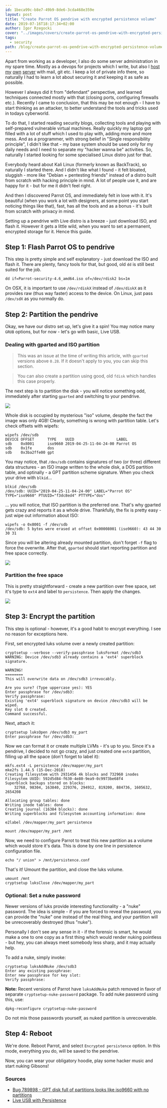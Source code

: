 ```yaml
---
id: 1beca99c-b8e7-49b9-8de6-3cda468e359e
layout: post
title: "Create Parrot OS pendrive with encrypted persistence volume"
date: 2019-07-16T18:17:34+02:00
author: Igor Rzegocki
cover: "../images/covers/create-parrot-os-pendrive-with-encrypted-persistence-volume.jpg"
tags:
  - security
path: /blog/create-parrot-os-pendrive-with-encrypted-persistence-volume/
---
```


Apart from working as a developer, I also do some server administration in my spare time. Mostly as a devops for projects which I write, but also I [host](/blog/build-your-own-cloud-fast-thanks-to-ansible-and-automation/) [my](/blog/adding-email-server-autoconfig-and-autodiscover/) [own](/blog/setting-encrypted-backup-email-server/) [server](/blog/installing-custom-linux-on-raspberry-pi-2/) with mail, git etc. I keep a lot of private info there, so naturally I had to learn a lot about securing it and keeping it as safe as possible.

However I always did it from "defendant" perspective, and learned techniques connected mostly with that (closing ports, configuring firewalls etc.). Recently I came to conclusion, that this may be not enough - I have to start thinking as an attacker, to better understand the tools and tricks used in todays cyberworld.

To do that, I started reading security blogs, collecting tools and playing with self-prepared vulnerable virtual machines. Really quickly my laptop got filled with a lot of stuff which I used to play with, adding more and more mess. And as a programmer, with strong belief in "Single responsibility principle", I didn't like that - my base system should be used only for my daily needs and I need to separate my "hacker wanna be" activities. So, naturally I started looking for some specialised Linux distro just for that.

Everybody heard about Kali Linux (formerly known as BackTrack), so naturally I started there. And I didn't like what I found - it felt bloated, sluggish - more like "Debian + pentesting friends" instead of a distro built from scratch with hacking principle in mind. A lot of people use it, and are happy for it - but for me it didn't feel right.

And then I discovered Parrot OS, and immediately felt in love with it. It's beautiful (when you work a lot with designers, at some point you start noticing things like that), fast, has all the tools and as a bonus - it's built from scratch with privacy in mind.

Setting up a pendrive with Live distro is a breeze - just download ISO, and flash it. However it gets a little wild, when you want to set a permanent, encrypted storage for it. Hence this guide.

## Step 1: Flash Parrot OS to pendrive

This step is pretty simple and self explanatory - just download the ISO and flash it. There are plenty, fancy tools for that, but good, old `dd` is still best suited for the job.

```bash{promptUser: alice}
dd if=Parrot-security-4.6_amd64.iso of=/dev/rdisk2 bs=1m
```

On OSX, it is important to use `/dev/rdiskX` instead of `/dev/diskX` as it provides raw (thus way faster) access to the device. On Linux, just pass `/dev/sdX` as you normally do.

## Step 2: Partition the pendrive

Okay, we have our distro set up, let's give it a spin! You may notice many `GRUB` options, but for now - let's go with basic, Live USB.

### Dealing with gparted and ISO partition

> This was an issue at the time of writing this article, with `gparted` versions above `0.28`. If it doesn't apply to you, you can skip this section.

> You can also create a partition using good, old `fdisk` which handles this case properly.

The next step is to partition the disk - you will notice something odd, immediately after starting `gparted` and switching to your pendrive.

![](../images/upload/parrot-gparted-1.png)

Whole disk is occupied by mysterious "iso" volume, despite the fact the image was only 4GB! Clearly, something is wrong with partition table. Let's check offsets with wipefs:

```bash{promptUser: root}{outputLines: 2-5}
wipefs /dev/sdb
DEVICE OFFSET      TYPE    UUID                   LABEL
sdb    0x8001      iso9660 2019-04-25-11-04-24-00 Parrot OS
sdb    0x1fe       dos
sdb    0x3ba2ffe00 gpt
```

You may notice, that `/dev/sdb` contains signatures of two (or three) different data structures - an ISO image written to the whole disk, a DOS partition table, and optinally - a GPT partition scheme signature. When you check your drive with `blkid`...

```bash{promptUser: root}{outputLines: 2}
blkid /dev/sdb
/dev/sdb: UUID="2019-04-25-11-04-24-00" LABEL="Parrot OS" TYPE="iso9660" PTUUID="f3dc8ed4" PTTYPE="dos"
```

... you will notice, that ISO partition is the preferred one. That's why gparted gets crazy and reports it as a whole drive. Thankfully, the fix is pretty easy - just wipe out information about ISO:

```bash{promptUser: root}{outputLines: 2}
wipefs -o 0x8001 -f /dev/sdb
/dev/sdb: 5 bytes were erased at offset 0x00008001 (iso9660): 43 44 30 30 31
```

Since you will be altering already mounted partition, don't forget `-f` flag to force the overwrite. After that, `gparted` should start reporting partition and free space correctly.

![](../images/upload/parrot-gparted-2.png)

### Partition the free space

This is pretty straightforward - create a new partition over free space, set it's type to `ext4` and label to `persistence`. Then apply the changes.

![](../images/upload/parrot-gparted-3.png)

## Step 3: Encrypt the partition

This step is optional - however, it's a good habit to encrypt everything. I see no reason for exceptions here.

First, set encrypted luks volume over a newly created partition:

```bash{promptUser: root}{outputLines: 2-13}
cryptsetup --verbose --verify-passphrase luksFormat /dev/sdb3
WARNING: Device /dev/sdb3 already contains a 'ext4' superblock signature.

WARNING!
========
This will overwrite data on /dev/sdb3 irrevocably.

Are you sure? (Type uppercase yes): YES
Enter passphrase for /dev/sdb3:
Verify passphrase:
Existing 'ext4' superblock signature on device /dev/sdb3 will be wiped.
Key slot 0 created.
Command successful.
```

Next, attach it:

```bash{promptUser: root}{outputLines: 2}
cryptsetup luksOpen /dev/sdb3 my_part
Enter passphrase for /dev/sdb3:
```

Now we can format it or create multiple LVMs - it's up to you. Since it's a pendrive, I decided to not go crazy, and just created one `ext4` partition, filling up all the space (don't forget to label it):

```bash{promptUser: root}{outputLines: 2-12,14}
mkfs.ext4 -L persistence /dev/mapper/my_part
mke2fs 1.44.5 (15-Dec-2018)
Creating filesystem with 2931456 4k blocks and 732960 inodes
Filesystem UUID: 592d5d84-f630-4e80-9ea9-0c9973be68f4
Superblock backups stored on blocks:
    32768, 98304, 163840, 229376, 294912, 819200, 884736, 1605632, 2654208

Allocating group tables: done
Writing inode tables: done
Creating journal (16384 blocks): done
Writing superblocks and filesystem accounting information: done

e2label /dev/mapper/my_part persistence

mount /dev/mapper/my_part /mnt
```

Now, we need to configure Parrot to treat this new partition as a volume which would store it's data. This is done by one line in persistence configuration file.

```bash{promptUser: root}
echo "/ union" > /mnt/persistence.conf
```

That's it! Umount the partition, and close the luks volume.

```bash{promptUser: root}{outputLines: 2}
umount /mnt
cryptsetup luksClose /dev/mapper/my_part
```

### Optional: Set a nuke password

Newer versions of luks provide interesting functionality - a "nuke" password. The idea is simple - if you are forced to reveal the password, you can provide the "nuke" one instead of the real thing, and your partition will be unrecoverably destroyed (thus "nuke").

Personally I don't see any sense in it - if the forensic is smart, he would make a one to one copy as a first thing which would render nuking pointless - but hey, you can always meet somebody less sharp, and it may actually help.

To add a nuke, simply invoke:

```bash{promptUser: root}{outputLines: 2-4}
cryptsetup luksAddNuke /dev/sdb3
Enter any existing passphrase:
Enter new passphrase for key slot:
Verify passphrase:
```

**Note:** Recent versions of Parrot have `luksAddNuke` patch removed in favor of separate `cryptsetup-nuke-password` package. To add nuke password using this, use:

```bash{promptUser: root}
dpkg-reconfigure cryptsetup-nuke-password
```

Do not mix those passwords yourself, as nuked partition is unrecoverable.

## Step 4: Reboot

We're done. Reboot Parrot, and select `Encrypted persistence` option. In this mode, everything you do, will be saved to the pendrive.

Now, you can wear your obligatory hoodie, play some hacker music and start nuking Gibsons!

### Sources

* [Bug 789898 - GPT disk full of partitions looks like iso9660 with no partitions](https://bugzilla.gnome.org/show_bug.cgi?id=789898)
* [Live USB with Persistence](https://community.parrotlinux.org/t/live-usb-with-persistence/3359/5)

